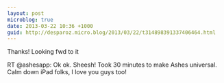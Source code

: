 ```yaml
---
layout: post
microblog: true
date: 2013-03-22 10:36 +1000
guid: http://desparoz.micro.blog/2013/03/22/t314898391337406464.html
---
```

Thanks! Looking fwd to it

RT @ashesapp: Ok ok. Sheesh! Took 30 minutes to make Ashes universal. Calm down iPad folks, I love you guys too!
